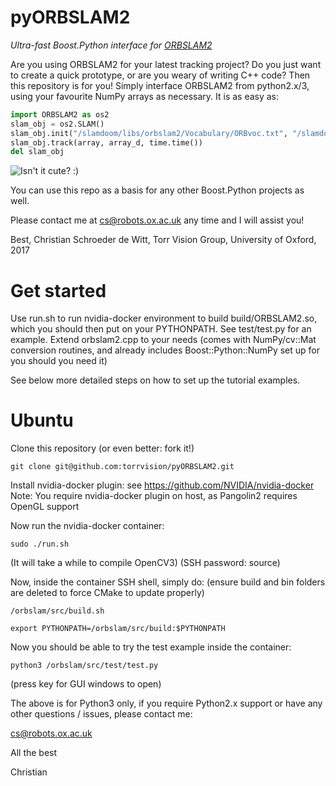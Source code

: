 # pyORBSLAM2
*Ultra-fast Boost.Python interface for [ORBSLAM2](https://github.com/raulmur/ORB_SLAM2)*

Are you using ORBSLAM2 for your latest tracking project? Do you just want to create a quick prototype, or are you weary of writing C++ code? Then this repository is for you! Simply interface ORBSLAM2 from python2.x/3, using your favourite NumPy arrays as necessary. It is as easy as:

```python
import ORBSLAM2 as os2
slam_obj = os2.SLAM()
slam_obj.init("/slamdoom/libs/orbslam2/Vocabulary/ORBvoc.txt", "/slamdoom/libs/orbslam2/Examples/RGB-D/TUM1.yaml")
slam_obj.track(array, array_d, time.time())
del slam_obj
```


![Isn't it cute? :) ](https://cdn.pixabay.com/photo/2014/04/02/14/05/snake-306109_640.png)

You can use this repo as a basis for any other Boost.Python projects as well.

Please contact me at cs@robots.ox.ac.uk any time and I will assist you!

Best, Christian Schroeder de Witt, Torr Vision Group, University of Oxford, 2017

# Get started

Use run.sh to run nvidia-docker environment to build build/ORBSLAM2.so, which you should then put on your PYTHONPATH.
See test/test.py for an example. Extend orbslam2.cpp to your needs (comes with NumPy/cv::Mat conversion routines, and already includes Boost::Python::NumPy set up for you should you need it)

See below more detailed steps on how to set up the tutorial examples.

# Ubuntu 

Clone this repository (or even better: fork it!)

`git clone git@github.com:torrvision/pyORBSLAM2.git`

Install nvidia-docker plugin: see https://github.com/NVIDIA/nvidia-docker
Note: You require nvidia-docker plugin on host, as Pangolin2 requires OpenGL support

Now run the nvidia-docker container:

`sudo ./run.sh`

(It will take a while to compile OpenCV3)
(SSH password: source)

Now, inside the container SSH shell, simply do:
(ensure build and bin folders are deleted to force CMake to update properly)

`/orbslam/src/build.sh`

`export PYTHONPATH=/orbslam/src/build:$PYTHONPATH`

Now you should be able to try the test example inside the container:

`python3 /orbslam/src/test/test.py`

(press key for GUI windows to open)

The above is for Python3 only, if you require Python2.x support or have any other questions / issues, please contact me:

[cs@robots.ox.ac.uk](mailto:cs@robots.ox.ac.uk)

All the best

Christian
